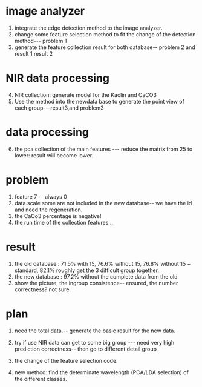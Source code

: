 # image analyzer 
1. integrate the edge detection method to the image analyzer.
2. change some feature selection method to fit the change of the detection method--- problem 1
3. generate the feature collection result for both database-- problem 2 and result 1 result 2
# NIR data processing
4. NIR collection: generate model for the Kaolin and CaCO3
5. Use the method into the newdata base to generate the point view of each group---result3,and problem3
# data processing 
6. the pca collection of the main features --- reduce the matrix from 25 to lower: result will become lower.
# problem
1. feature 7 -- always 0
2. data.scale some are not included in the new database-- we have the id and need the regeneration.
3. the CaCo3 percentage is negative! 
4. the run time of the collection features...
# result 
1. the old database : 71.5% with 15, 76.6% without 15, 76.8% without 15 + standard, 82.1% roughly get the 3 difficult group together.
2. the new database : 97.2% without the complete data from the old 
3. show the picture, the ingroup consistence-- ensured, the number correctness? not sure.
# plan
1. need the total data.-- generate the basic result for the new data.
2. try if use NIR data can get to some big group --- need very high prediction correctness-- then go to different detail group 

4. the change of the feature selection code.
5. new method: find the determinate wavelength (PCA/LDA selection) of the different classes.
